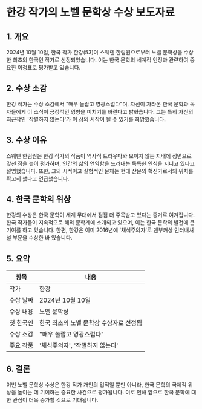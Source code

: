 # 한강 작가의 노벨 문학상 수상 보도자료

## 1. 개요  
2024년 10월 10일, 한국 작가 한강(53)이 스웨덴 한림원으로부터 노벨 문학상을 수상한 최초의 한국인 작가로 선정되었습니다. 이는 한국 문학의 세계적 인정과 관련하여 중요한 이정표로 평가받고 있습니다.

## 2. 수상 소감  
한강 작가는 수상 소감에서 "매우 놀랍고 영광스럽다"며, 자신이 자라온 한국 문학과 독자들에게 이 소식이 긍정적인 영향을 미치기를 바란다고 밝혔습니다. 그는 특히 자신의 최근작인 '작별하지 않는다'가 이 상의 시작이 될 수 있기를 희망했습니다.

## 3. 수상 이유  
스웨덴 한림원은 한강 작가의 작품이 역사적 트라우마와 보이지 않는 지배에 정면으로 맞선 점을 높이 평가하며, 인간의 삶의 연약함을 드러내는 독특한 인식을 지니고 있다고 설명했습니다. 또한, 그의 시적이고 실험적인 문체는 현대 산문의 혁신가로서의 위치를 확고히 했다고 언급했습니다.

## 4. 한국 문학의 위상  
한강의 수상은 한국 문학이 세계 무대에서 점점 더 주목받고 있다는 증거로 여겨집니다. 한국 작가들이 지속적으로 해외 문학계에 소개되고 있으며, 이는 한국 문학의 발전에 큰 기여를 하고 있습니다. 한편, 한강은 이미 2016년에 '채식주의자'로 맨부커상 인터내셔널 부문을 수상한 바 있습니다.

## 5. 요약  
| 항목       | 내용                                                       |
|------------|------------------------------------------------------------|
| 작가       | 한강                                                      |
| 수상 날짜  | 2024년 10월 10일                                          |
| 수상 내용  | 노벨 문학상                                              |
| 첫 한국인  | 한국 최초의 노벨 문학상 수상자로 선정됨                  |
| 수상 소감  | "매우 놀랍고 영광스럽다"                                  |
| 주요 작품  | '채식주의자', '작별하지 않는다'                          |

## 6. 결론  
이번 노벨 문학상 수상은 한강 작가 개인의 업적일 뿐만 아니라, 한국 문학의 국제적 위상을 높이는 데 기여하는 중요한 사건으로 평가됩니다. 이로 인해 앞으로 한국 문학에 대한 관심이 더욱 증가할 것으로 기대됩니다.